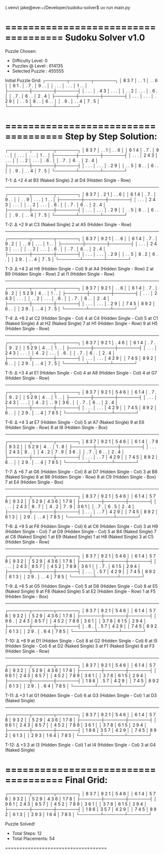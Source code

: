 (.venv) jake@eve:~/Developer/sudoku-solver$ uv run main.py

====================================
Sudoku Solver v1.0
====================================

Puzzle Chosen:
- Difficulty Level: 0
- Puzzles @ Level : 614135
- Selected Puzzle : 455555

Initial Puzzle Grid:
┌───────┬───────┬───────┐
│ 8 3 7 │ . . 1 │ . . 6 │
│ 6 1 . │ . 7 . │ 9 . . │
│ . . . │ . . . │ 1 . . │
├───────┼───────┼───────┤
│ . . . │ . 4 3 │ . . . │
│ . . 2 │ . . . │ . 6 . │
│ . 7 . │ 6 . . │ 2 . 4 │
├───────┼───────┼───────┤
│ . . . │ . . . │ . 2 9 │
│ . . 5 │ 8 . . │ 6 . . │
│ . 9 . │ . . 4 │ 7 . 5 │
└───────┴───────┴───────┘

====================================
Step by Step Solution:
====================================

┌───────┬───────┬───────┐
│ 8 3 7 │ . . 1 │ . . 6 │
│ 6 1 4 │ . 7 . │ 9 . . │
│ . . . │ . . . │ 1 . . │
├───────┼───────┼───────┤
│ . . . │ 2 4 3 │ . . . │
│ . . 2 │ . . . │ . 6 . │
│ . 7 . │ 6 . . │ 2 . 4 │
├───────┼───────┼───────┤
│ . . . │ . . . │ . 2 9 │
│ . . 5 │ 8 . . │ 6 . . │
│ . 9 . │ . . 4 │ 7 . 5 │
└───────┴───────┴───────┘

T-1:  Δ +2
4 at B3 (Naked Single)
2 at D4 (Hidden Single - Row)

------------------------------------

┌───────┬───────┬───────┐
│ 8 3 7 │ . 2 1 │ . . 6 │
│ 6 1 4 │ . 7 . │ 9 . . │
│ . . 9 │ . . . │ 1 . . │
├───────┼───────┼───────┤
│ . . . │ 2 4 3 │ . . . │
│ . . 2 │ . . . │ . 6 . │
│ . 7 . │ 6 . . │ 2 . 4 │
├───────┼───────┼───────┤
│ . . . │ . . . │ . 2 9 │
│ . . 5 │ 8 . . │ 6 . . │
│ . 9 . │ . . 4 │ 7 . 5 │
└───────┴───────┴───────┘

T-2:  Δ +2
9 at C3 (Naked Single)
2 at A5 (Hidden Single - Row)

------------------------------------

┌───────┬───────┬───────┐
│ 8 3 7 │ 9 2 1 │ . . 6 │
│ 6 1 4 │ . 7 . │ 9 . 2 │
│ . . 9 │ . . . │ 1 . . │
├───────┼───────┼───────┤
│ . . . │ 2 4 3 │ . . . │
│ . . 2 │ . . . │ . 6 . │
│ . 7 . │ 6 . . │ 2 . 4 │
├───────┼───────┼───────┤
│ . . . │ . . . │ . 2 9 │
│ . . 5 │ 8 . 2 │ 6 . . │
│ 2 9 . │ . . 4 │ 7 . 5 │
└───────┴───────┴───────┘

T-3:  Δ +4
2 at H6 (Hidden Single - Col)
9 at A4 (Hidden Single - Row)
2 at B9 (Hidden Single - Row)
2 at I1 (Hidden Single - Row)

------------------------------------

┌───────┬───────┬───────┐
│ 8 3 7 │ 9 2 1 │ . . 6 │
│ 6 1 4 │ . 7 . │ 9 . 2 │
│ 5 2 9 │ 4 . . │ 1 . . │
├───────┼───────┼───────┤
│ . . . │ 2 4 3 │ . . . │
│ . . 2 │ . . . │ . 6 . │
│ . 7 . │ 6 . . │ 2 . 4 │
├───────┼───────┼───────┤
│ . . . │ . . . │ . 2 9 │
│ 7 4 5 │ 8 9 2 │ 6 . . │
│ 2 9 . │ . . 4 │ 7 . 5 │
└───────┴───────┴───────┘

T-4:  Δ +6
2 at C2 (Hidden Single - Col)
4 at C4 (Hidden Single - Col)
5 at C1 (Naked Single)
4 at H2 (Naked Single)
7 at H1 (Hidden Single - Row)
9 at H5 (Hidden Single - Row)

------------------------------------

┌───────┬───────┬───────┐
│ 8 3 7 │ 9 2 1 │ . 4 6 │
│ 6 1 4 │ . 7 . │ 9 . 2 │
│ 5 2 9 │ 4 . . │ 1 . . │
├───────┼───────┼───────┤
│ . . . │ 2 4 3 │ . . . │
│ 4 . 2 │ . . . │ . 6 . │
│ . 7 . │ 6 . . │ 2 . 4 │
├───────┼───────┼───────┤
│ . . . │ . . . │ 4 2 9 │
│ 7 4 5 │ 8 9 2 │ 6 . . │
│ 2 9 . │ . . 4 │ 7 . 5 │
└───────┴───────┴───────┘

T-5:  Δ +3
4 at E1 (Hidden Single - Col)
4 at A8 (Hidden Single - Col)
4 at G7 (Hidden Single - Row)

------------------------------------

┌───────┬───────┬───────┐
│ 8 3 7 │ 9 2 1 │ 5 4 6 │
│ 6 1 4 │ . 7 . │ 9 . 2 │
│ 5 2 9 │ 4 . . │ 1 . . │
├───────┼───────┼───────┤
│ . . . │ 2 4 3 │ . . . │
│ 4 . 2 │ . . 9 │ 3 6 . │
│ . 7 . │ 6 . . │ 2 . 4 │
├───────┼───────┼───────┤
│ . . . │ . . . │ 4 2 9 │
│ 7 4 5 │ 8 9 2 │ 6 . . │
│ 2 9 . │ . . 4 │ 7 8 5 │
└───────┴───────┴───────┘

T-6:  Δ +4
3 at E7 (Hidden Single - Col)
5 at A7 (Naked Single)
9 at E6 (Hidden Single - Row)
8 at I8 (Hidden Single - Box)

------------------------------------

┌───────┬───────┬───────┐
│ 8 3 7 │ 9 2 1 │ 5 4 6 │
│ 6 1 4 │ . 7 8 │ 9 3 2 │
│ 5 2 9 │ 4 . . │ 1 . 8 │
├───────┼───────┼───────┤
│ . . . │ 2 4 3 │ 8 . . │
│ 4 . 2 │ 7 . 9 │ 3 6 . │
│ . 7 . │ 6 . . │ 2 . 4 │
├───────┼───────┼───────┤
│ . . . │ . . 7 │ 4 2 9 │
│ 7 4 5 │ 8 9 2 │ 6 . . │
│ 2 9 . │ . . 4 │ 7 8 5 │
└───────┴───────┴───────┘

T-7:  Δ +6
7 at G6 (Hidden Single - Col)
8 at D7 (Hidden Single - Col)
3 at B8 (Naked Single)
8 at B6 (Hidden Single - Row)
8 at C9 (Hidden Single - Box)
7 at E4 (Hidden Single - Box)

------------------------------------

┌───────┬───────┬───────┐
│ 8 3 7 │ 9 2 1 │ 5 4 6 │
│ 6 1 4 │ 5 7 8 │ 9 3 2 │
│ 5 2 9 │ 4 3 6 │ 1 7 8 │
├───────┼───────┼───────┤
│ . . . │ 2 4 3 │ 8 . 7 │
│ 4 . 2 │ 7 . 9 │ 3 6 1 │
│ . 7 . │ 6 . 5 │ 2 . 4 │
├───────┼───────┼───────┤
│ . . . │ . . 7 │ 4 2 9 │
│ 7 4 5 │ 8 9 2 │ 6 1 3 │
│ 2 9 . │ . . 4 │ 7 8 5 │
└───────┴───────┴───────┘

T-8:  Δ +9
5 at F6 (Hidden Single - Col)
6 at C6 (Hidden Single - Col)
3 at H9 (Hidden Single - Col)
7 at D9 (Hidden Single - Col)
5 at B4 (Naked Single)
7 at C8 (Naked Single)
1 at E9 (Naked Single)
1 at H8 (Naked Single)
3 at C5 (Hidden Single - Row)

------------------------------------

┌───────┬───────┬───────┐
│ 8 3 7 │ 9 2 1 │ 5 4 6 │
│ 6 1 4 │ 5 7 8 │ 9 3 2 │
│ 5 2 9 │ 4 3 6 │ 1 7 8 │
├───────┼───────┼───────┤
│ . . . │ 2 4 3 │ 8 5 7 │
│ 4 5 2 │ 7 8 9 │ 3 6 1 │
│ . 7 . │ 6 1 5 │ 2 9 4 │
├───────┼───────┼───────┤
│ . . . │ . 5 7 │ 4 2 9 │
│ 7 4 5 │ 8 9 2 │ 6 1 3 │
│ 2 9 . │ . . 4 │ 7 8 5 │
└───────┴───────┴───────┘

T-9:  Δ +6
5 at G5 (Hidden Single - Col)
5 at D8 (Hidden Single - Col)
8 at E5 (Naked Single)
9 at F8 (Naked Single)
5 at E2 (Hidden Single - Row)
1 at F5 (Hidden Single - Box)

------------------------------------

┌───────┬───────┬───────┐
│ 8 3 7 │ 9 2 1 │ 5 4 6 │
│ 6 1 4 │ 5 7 8 │ 9 3 2 │
│ 5 2 9 │ 4 3 6 │ 1 7 8 │
├───────┼───────┼───────┤
│ 9 6 . │ 2 4 3 │ 8 5 7 │
│ 4 5 2 │ 7 8 9 │ 3 6 1 │
│ 3 7 8 │ 6 1 5 │ 2 9 4 │
├───────┼───────┼───────┤
│ . 8 . │ . 5 7 │ 4 2 9 │
│ 7 4 5 │ 8 9 2 │ 6 1 3 │
│ 2 9 . │ . 6 4 │ 7 8 5 │
└───────┴───────┴───────┘

T-10:  Δ +6
9 at D1 (Hidden Single - Col)
8 at G2 (Hidden Single - Col)
6 at I5 (Hidden Single - Col)
6 at D2 (Naked Single)
3 at F1 (Naked Single)
8 at F3 (Hidden Single - Row)

------------------------------------

┌───────┬───────┬───────┐
│ 8 3 7 │ 9 2 1 │ 5 4 6 │
│ 6 1 4 │ 5 7 8 │ 9 3 2 │
│ 5 2 9 │ 4 3 6 │ 1 7 8 │
├───────┼───────┼───────┤
│ 9 6 1 │ 2 4 3 │ 8 5 7 │
│ 4 5 2 │ 7 8 9 │ 3 6 1 │
│ 3 7 8 │ 6 1 5 │ 2 9 4 │
├───────┼───────┼───────┤
│ 1 8 6 │ . 5 7 │ 4 2 9 │
│ 7 4 5 │ 8 9 2 │ 6 1 3 │
│ 2 9 . │ . 6 4 │ 7 8 5 │
└───────┴───────┴───────┘

T-11:  Δ +3
1 at G1 (Hidden Single - Col)
6 at G3 (Hidden Single - Col)
1 at D3 (Naked Single)

------------------------------------

┌───────┬───────┬───────┐
│ 8 3 7 │ 9 2 1 │ 5 4 6 │
│ 6 1 4 │ 5 7 8 │ 9 3 2 │
│ 5 2 9 │ 4 3 6 │ 1 7 8 │
├───────┼───────┼───────┤
│ 9 6 1 │ 2 4 3 │ 8 5 7 │
│ 4 5 2 │ 7 8 9 │ 3 6 1 │
│ 3 7 8 │ 6 1 5 │ 2 9 4 │
├───────┼───────┼───────┤
│ 1 8 6 │ 3 5 7 │ 4 2 9 │
│ 7 4 5 │ 8 9 2 │ 6 1 3 │
│ 2 9 3 │ 1 6 4 │ 7 8 5 │
└───────┴───────┴───────┘

T-12:  Δ +3
3 at I3 (Hidden Single - Col)
1 at I4 (Hidden Single - Col)
3 at G4 (Naked Single)

====================================
Final Grid:
====================================

┌───────┬───────┬───────┐
│ 8 3 7 │ 9 2 1 │ 5 4 6 │
│ 6 1 4 │ 5 7 8 │ 9 3 2 │
│ 5 2 9 │ 4 3 6 │ 1 7 8 │
├───────┼───────┼───────┤
│ 9 6 1 │ 2 4 3 │ 8 5 7 │
│ 4 5 2 │ 7 8 9 │ 3 6 1 │
│ 3 7 8 │ 6 1 5 │ 2 9 4 │
├───────┼───────┼───────┤
│ 1 8 6 │ 3 5 7 │ 4 2 9 │
│ 7 4 5 │ 8 9 2 │ 6 1 3 │
│ 2 9 3 │ 1 6 4 │ 7 8 5 │
└───────┴───────┴───────┘

Puzzle Solved!
- Total Steps: 12
- Total Placements: 54

====================================

